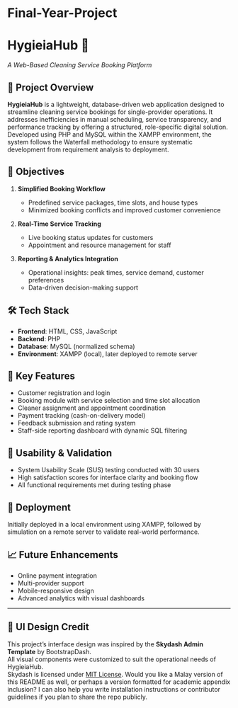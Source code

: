# Final-Year-Project

# HygieiaHub 🧼  
*A Web-Based Cleaning Service Booking Platform*

## 📌 Project Overview  
**HygieiaHub** is a lightweight, database-driven web application designed to streamline cleaning service bookings for single-provider operations. It addresses inefficiencies in manual scheduling, service transparency, and performance tracking by offering a structured, role-specific digital solution. Developed using PHP and MySQL within the XAMPP environment, the system follows the Waterfall methodology to ensure systematic development from requirement analysis to deployment.

## 🎯 Objectives  
1. **Simplified Booking Workflow**  
   - Predefined service packages, time slots, and house types  
   - Minimized booking conflicts and improved customer convenience  

2. **Real-Time Service Tracking**  
   - Live booking status updates for customers  
   - Appointment and resource management for staff  

3. **Reporting & Analytics Integration**  
   - Operational insights: peak times, service demand, customer preferences  
   - Data-driven decision-making support  

## 🛠️ Tech Stack  
- **Frontend**: HTML, CSS, JavaScript  
- **Backend**: PHP  
- **Database**: MySQL (normalized schema)  
- **Environment**: XAMPP (local), later deployed to remote server  

## 🔑 Key Features  
- Customer registration and login  
- Booking module with service selection and time slot allocation  
- Cleaner assignment and appointment coordination  
- Payment tracking (cash-on-delivery model)  
- Feedback submission and rating system  
- Staff-side reporting dashboard with dynamic SQL filtering  

## 🧪 Usability & Validation  
- System Usability Scale (SUS) testing conducted with 30 users  
- High satisfaction scores for interface clarity and booking flow  
- All functional requirements met during testing phase  

## 🚀 Deployment  
Initially deployed in a local environment using XAMPP, followed by simulation on a remote server to validate real-world performance.

## 📈 Future Enhancements  
- Online payment integration  
- Multi-provider support  
- Mobile-responsive design  
- Advanced analytics with visual dashboards  

---

## 🎨 UI Design Credit  
This project’s interface design was inspired by the **Skydash Admin Template** by BootstrapDash.  
All visual components were customized to suit the operational needs of HygieiaHub.  
Skydash is licensed under [MIT License](https://github.com/BootstrapDash/skydash-html-template/blob/main/LICENSE).
Would you like a Malay version of this README as well, or perhaps a version formatted for academic appendix inclusion? I can also help you write installation instructions or contributor guidelines if you plan to share the repo publicly.
